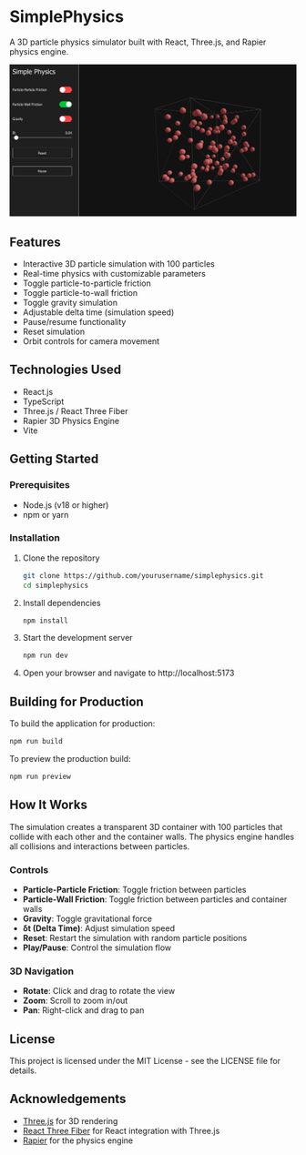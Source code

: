 # SimplePhysics

A 3D particle physics simulator built with React, Three.js, and Rapier physics engine.

![SimplePhysics Simulator](public/screenshot.png)
<!-- Note: You'll need to take a screenshot of your application and save it as public/screenshot.png -->

## Features

- Interactive 3D particle simulation with 100 particles
- Real-time physics with customizable parameters
- Toggle particle-to-particle friction
- Toggle particle-to-wall friction
- Toggle gravity simulation
- Adjustable delta time (simulation speed)
- Pause/resume functionality
- Reset simulation
- Orbit controls for camera movement

## Technologies Used

- React.js
- TypeScript
- Three.js / React Three Fiber
- Rapier 3D Physics Engine
- Vite

## Getting Started

### Prerequisites

- Node.js (v18 or higher)
- npm or yarn

### Installation

1. Clone the repository
   ```bash
   git clone https://github.com/yourusername/simplephysics.git
   cd simplephysics
   ```

2. Install dependencies
   ```bash
   npm install
   ```

3. Start the development server
   ```bash
   npm run dev
   ```

4. Open your browser and navigate to http://localhost:5173

## Building for Production

To build the application for production:

```bash
npm run build
```

To preview the production build:

```bash
npm run preview
```

## How It Works

The simulation creates a transparent 3D container with 100 particles that collide with each other and the container walls. The physics engine handles all collisions and interactions between particles.

### Controls

- **Particle-Particle Friction**: Toggle friction between particles
- **Particle-Wall Friction**: Toggle friction between particles and container walls
- **Gravity**: Toggle gravitational force
- **δt (Delta Time)**: Adjust simulation speed
- **Reset**: Restart the simulation with random particle positions
- **Play/Pause**: Control the simulation flow

### 3D Navigation

- **Rotate**: Click and drag to rotate the view
- **Zoom**: Scroll to zoom in/out
- **Pan**: Right-click and drag to pan

## License

This project is licensed under the MIT License - see the LICENSE file for details.

## Acknowledgements

- [Three.js](https://threejs.org/) for 3D rendering
- [React Three Fiber](https://github.com/pmndrs/react-three-fiber) for React integration with Three.js
- [Rapier](https://rapier.rs/) for the physics engine
